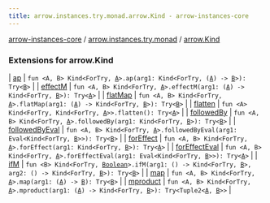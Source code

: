 ```yaml
---
title: arrow.instances.try.monad.arrow.Kind - arrow-instances-core
---
```


[arrow-instances-core](../../index.html) / [arrow.instances.try.monad](../index.html) / [arrow.Kind](./index.html)

### Extensions for arrow.Kind

| [ap](ap.html) | `fun <A, B> Kind<ForTry, `[`A`](ap.html#A)`>.ap(arg1: Kind<ForTry, (`[`A`](ap.html#A)`) -> `[`B`](ap.html#B)`>): Try<`[`B`](ap.html#B)`>` |
| [effectM](effect-m.html) | `fun <A, B> Kind<ForTry, `[`A`](effect-m.html#A)`>.effectM(arg1: (`[`A`](effect-m.html#A)`) -> Kind<ForTry, `[`B`](effect-m.html#B)`>): Try<`[`A`](effect-m.html#A)`>` |
| [flatMap](flat-map.html) | `fun <A, B> Kind<ForTry, `[`A`](flat-map.html#A)`>.flatMap(arg1: (`[`A`](flat-map.html#A)`) -> Kind<ForTry, `[`B`](flat-map.html#B)`>): Try<`[`B`](flat-map.html#B)`>` |
| [flatten](flatten.html) | `fun <A> Kind<ForTry, Kind<ForTry, `[`A`](flatten.html#A)`>>.flatten(): Try<`[`A`](flatten.html#A)`>` |
| [followedBy](followed-by.html) | `fun <A, B> Kind<ForTry, `[`A`](followed-by.html#A)`>.followedBy(arg1: Kind<ForTry, `[`B`](followed-by.html#B)`>): Try<`[`B`](followed-by.html#B)`>` |
| [followedByEval](followed-by-eval.html) | `fun <A, B> Kind<ForTry, `[`A`](followed-by-eval.html#A)`>.followedByEval(arg1: Eval<Kind<ForTry, `[`B`](followed-by-eval.html#B)`>>): Try<`[`B`](followed-by-eval.html#B)`>` |
| [forEffect](for-effect.html) | `fun <A, B> Kind<ForTry, `[`A`](for-effect.html#A)`>.forEffect(arg1: Kind<ForTry, `[`B`](for-effect.html#B)`>): Try<`[`A`](for-effect.html#A)`>` |
| [forEffectEval](for-effect-eval.html) | `fun <A, B> Kind<ForTry, `[`A`](for-effect-eval.html#A)`>.forEffectEval(arg1: Eval<Kind<ForTry, `[`B`](for-effect-eval.html#B)`>>): Try<`[`A`](for-effect-eval.html#A)`>` |
| [ifM](if-m.html) | `fun <B> Kind<ForTry, `[`Boolean`](https://kotlinlang.org/api/latest/jvm/stdlib/kotlin/-boolean/index.html)`>.ifM(arg1: () -> Kind<ForTry, `[`B`](if-m.html#B)`>, arg2: () -> Kind<ForTry, `[`B`](if-m.html#B)`>): Try<`[`B`](if-m.html#B)`>` |
| [map](map.html) | `fun <A, B> Kind<ForTry, `[`A`](map.html#A)`>.map(arg1: (`[`A`](map.html#A)`) -> `[`B`](map.html#B)`): Try<`[`B`](map.html#B)`>` |
| [mproduct](mproduct.html) | `fun <A, B> Kind<ForTry, `[`A`](mproduct.html#A)`>.mproduct(arg1: (`[`A`](mproduct.html#A)`) -> Kind<ForTry, `[`B`](mproduct.html#B)`>): Try<Tuple2<`[`A`](mproduct.html#A)`, `[`B`](mproduct.html#B)`>>` |

